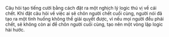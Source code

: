 Câu hỏi tạo tiếng cười bằng cách đặt ra một nghịch lý logic thú vị về cái chết. Khi đặt câu hỏi về việc ai sẽ chôn người chết cuối cùng, người nói đã tạo ra một tình huống không thể giải quyết được, vì nếu mọi người đều phải chết, sẽ không còn ai để chôn người cuối cùng, tạo nên một vòng lặp logic hài hước.

